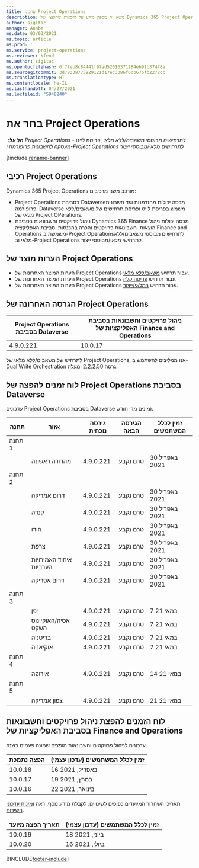 ```yaml
---
title: עדכוני Project Operations
description: נושא זה מספק מידע על גרסאות שהופצו של Dynamics 365 Project Operations.
author: sigitac
manager: Annbe
ms.date: 03/03/2021
ms.topic: article
ms.prod: ''
ms.service: project-operations
ms.reviewer: kfend
ms.author: sigitac
ms.openlocfilehash: 6f7feb8c84441f97ad52016371284eb91b37478a
ms.sourcegitcommit: 3d78338773929121d17ec3386f6cb67bfb2272cc
ms.translationtype: HT
ms.contentlocale: he-IL
ms.lasthandoff: 04/27/2021
ms.locfileid: "5948240"
---
```

# <a name="project-operations-updates"></a>בחר את Project Operations

_**חל על:** ‏ Project Operations לתרחישים מבוססי משאבים/ללא מלאי, פריסת לייט - מעסקה לחשבונית פרופורמה ו-Project Operations לתרחישים מלאי/מבוססי ייצור_

[!include [rename-banner](~/includes/cc-data-platform-banner.md)]

## <a name="project-operations-components"></a>רכיבי Project Operations

Dynamics 365 Project Operations מורכב משני מרכיבים:

- Project Operations בסביבת Dataverse‏ מכסה יכולות מהזדמנות ועד חשבונית פרופורמה. Dataverse משמש בפריסת לייט ופריסת תרחישים של משאבים/ללא מלאי של Project OPerations.
- ניהול פרויקטים וחשבונאות בסביבת Dynamics 365 Finance מכסה יכולות ניהול הוצאות, חשבונאות פרויקטים והכרה בהכנסות. סביבת האפליקציה‏ Finance and Operations ‏משמשת ב-Project Operations‏‏ לתרחישים מבוססי משאבים/ללא מלאי וב-Project Operations לתרחישי מלאי/מבוססי ייצור.

## <a name="project-operations-release-notes"></a>הערות מוצר של Project Operations
- הערות המוצר האחרונות של Project Operations עבור תרחיש [משאב/ללא מלאי](whats-new-apr-2021-resource-based.md).
- הערות המוצר האחרונות של Project Operations עבור תרחיש [פריסה קלה](../pro/whats-new/whats-new-apr-2021-lite.md).
- הערות המוצר האחרונות של Project Operations עבור תרחיש [במלאי/ייצור](../prod-pma/whats-new/whats-new-mar-2021-stocked.md).

## <a name="project-operations-latest-version"></a>הגרסה האחרונה של Project Operations

| Project Operations בסביבת Dataverse | ניהול פרויקטים וחשבונאות בסביבת האפליקציות של Finance and Operations | 
| --- | --- |
| 4.9.0.221 | 10.0.17 |

לתרחיש של משאבים/ללא מלאי‬ של Project Operations, אנו ממליצים להשתמש ב-Dual Write Orchestration גרסה 2.2.2.50 ומעלה.

## <a name="release-schedule-for-project-operations-on-dataverse-environment"></a>לוח זמנים להפצה של Project Operations בסביבת Dataverse

עדכונים Project Operations בסביבת Dataverse זמינים מדי חודש. 

| תחנה   | אזור        | גירסה נוכחית | הגירסה הבאה | זמין לכלל המשתמשים |
|-----------|---------------|-----------------|--------------|---------------------|
| תחנה 1 |   &nbsp;      |    &nbsp;       | &nbsp;       |      &nbsp;         |
|   &nbsp;  | מהדורה ראשונה |  4.9.0.221       | טרם נקבע     | 30 באפריל 2021           |
| תחנה 2 |   &nbsp;      |    &nbsp;       | &nbsp;       |      &nbsp;         |
|   &nbsp;  | דרום אמריקה |  4.9.0.221       | טרם נקבע     | 30 באפריל 2021           |
|    &nbsp; | קנדה        |  4.9.0.221       | טרם נקבע     | 30 באפריל 2021           |
|   &nbsp;  | הודו         |  4.9.0.221       | טרם נקבע     | 30 באפריל 2021           |
|   &nbsp;  | צרפת         |  4.9.0.221       | טרם נקבע     | 30 באפריל 2021           |
|   &nbsp;  | איחוד האמירויות הערביות         |  4.9.0.221       | טרם נקבע     | 30 באפריל 2021           |
|   &nbsp;  | דרום אפריקה         |  4.9.0.221       | טרם נקבע     | 30 באפריל 2021           |
| תחנה 3  |      &nbsp;   |     &nbsp;      |     &nbsp;   |      &nbsp;         |
|   &nbsp;  | יפן         |  4.9.0.221       | טרם נקבע     | 7 במאי 21           |
|   &nbsp;  | אסיה/האוקיינוס השקט  |  4.9.0.221       | טרם נקבע     | 7 במאי 21           |
|   &nbsp;  | בריטניה |  4.9.0.221       | טרם נקבע     | 7 במאי 21           |
|   &nbsp;  | אוקיאניה       |  4.9.0.221       | טרם נקבע     | 7 במאי 21           |
| תחנה 4 |     &nbsp;    |     &nbsp;      |     &nbsp;   |      &nbsp;         |
|   &nbsp;  | אירופה        |  4.9.0.221       | טרם נקבע     | 14 במאי 21           |
| תחנה 5 |     &nbsp;    |     &nbsp;      |     &nbsp;   |      &nbsp;         |
|   &nbsp;  | צפון אמריקה |  4.9.0.221       | טרם נקבע     | 21 במאי 21           |

## <a name="release-schedule-for-project-management-and-accounting-in-the-finance-and-operations-apps-environment"></a>לוח הזמנים להפצת ניהול פרויקטים וחשבונאות בסביבת האפליקציות של Finance and Operations

עדכונים לניהול פרויקטים וחשבונאות מופצים שמונה פעמים בשנה.

| הפצה נתמכת | זמין לכלל המשתמשים (עדכון עצמי) |
| --- | --- |
| 10.0.18 | 16 באפריל, 2021 |
| 10.0.17 | 19 במרץ, 2021 |
| 10.0.16 | 22 בינואר, 2021 |


תאריכי השחרור המיועדים כפופים לשינויים. לקבלת מידע נוסף, ראה [זמינות עדכוני השירות](/dynamics365/fin-ops-core/fin-ops/get-started/public-preview-releases?toc=%2fdynamics365%2ffinance%2ftoc.json).

| תאריך הפצה מיועד | זמין לכלל המשתמשים (עדכון עצמי) |
| --- | --- |
| 10.0.19 | 18 ביוני, 2021 |
| 10.0.20 | 16 ביולי, 2021 |


[!INCLUDE[footer-include](../includes/footer-banner.md)]